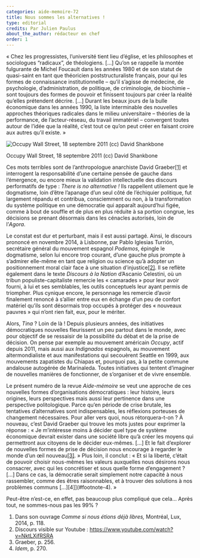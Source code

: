 ```yaml
---
categories: aide-memoire-72
title: Nous sommes les alternatives !
type: editorial
credits: Par Julien Paulus
about_the_author: rédacteur en chef
order: 1
---
```

« Chez les progressistes, l’université tient lieu d’église, et les philosophes et sociologues “radicaux”, de théologiens. \[…] Qu’on se rappelle la montée fulgurante de Michel Foucault dans les années 1980 et de son statut de quasi-saint en tant que théoricien poststructuraliste français, pour qui les formes de connaissance institutionnelle – qu’il s’agisse de médecine, de psychologie, d’administration, de politique, de criminologie, de biochimie – sont toujours des formes de pouvoir et finissent toujours par créer la réalité qu’elles prétendent décrire. \[…] Durant les beaux jours de la bulle économique dans les années 1990, la liste interminable des nouvelles approches théoriques radicales dans le milieu universitaire – théories de la performance, de l’acteur-réseau, du travail immatériel – convergent toutes autour de l’idée que la réalité, c’est tout ce qu’on peut créer en faisant croire aux autres qu’il existe. »

![Occupy Wall Street, 18 septembre 2011 (cc) David Shankbone](/assets/uploads/am72_p.1.jpg)

<span class="img-copyright">Occupy Wall Street, 18 septembre 2011 (cc) David Shankbone</span>

Ces mots terribles sont de l’anthropologue anarchiste David Graeber[[1]](#footnote-1) et interrogent la responsabilité d’une certaine pensée de gauche dans l’émergence, ou encore mieux la validation intellectuelle des discours performatifs de type : _There is no alternative !_ Ils rappellent utilement que le dogmatisme, loin d’être l’apanage d’un seul côté de l’échiquier politique, fut largement répandu et contribua, consciemment ou non, à la transformation du système politique en une démocratie qui apparaît aujourd’hui figée, comme à bout de souffle et de plus en plus réduite à sa portion congrue, les décisions se prenant désormais dans les cénacles autorisés, loin de l’_Agora_.

Le constat est dur et perturbant, mais il est aussi partagé. Ainsi, le discours prononcé en novembre 2014, à Lisbonne, par Pablo Iglesias Turrión, secrétaire général du mouvement espagnol _Podemos_, épingle le dogmatisme, selon lui encore trop courant, d’une gauche plus prompte à s’admirer elle-même en tant que religion ou science qu’à adopter un positionnement moral clair face à une situation d’injustice[[2]](#footnote-2). Il se reflète également dans le texte _Discours à la Nation_ d’Ascanio Celestini, où un tribun populiste-capitaliste remercie les « camarades » pour leur avoir fourni, à lui et ses semblables, les outils conceptuels leur ayant permis de triompher. Plus cynique encore, le personnage les remercie d’avoir finalement renoncé à s’allier entre eux en échange d’un peu de confort matériel qu’ils sont désormais trop occupés à protéger des « nouveaux pauvres » qui n’ont rien fait, eux, pour le mériter.

Alors, _Tina_ ? Loin de là ! Depuis plusieurs années, des initiatives démocratiques nouvelles fleurissent un peu partout dans le monde, avec pour objectif de se ressaisir de la possibilité du débat et de la prise de décision. On pense par exemple au mouvement américain _Occupy_, actif depuis 2011, mais aussi aux _Indignados_ espagnols, au mouvement altermondialiste et aux manifestations qui secouèrent Seattle en 1999, aux mouvements zapatistes du Chiapas et, pourquoi pas, à la petite commune andalouse autogérée de Marinaleda. Toutes initiatives qui tentent d’imaginer de nouvelles manières de fonctionner, de s’organiser et de vivre ensemble.

Le présent numéro de la revue _Aide-mémoire_ se veut une approche de ces nouvelles formes d’organisations démocratiques : leur histoire, leurs origines, leurs perspectives mais aussi leur pertinence dans une perspective politologique. Parce qu’en période de crise brutale, les tentatives d’alternatives sont indispensables, les réflexions porteuses de changement nécessaires. Pour aller vers quoi, nous rétorquera-t-on ? À nouveau, c’est David Graeber qui trouve les mots justes pour exprimer la réponse : « Je m’intéresse moins à décider quel type de système économique devrait exister dans une société libre qu’à créer les moyens qui permettront aux citoyens de le décider eux-mêmes. \[…] Et le fait d’explorer de nouvelles formes de prise de décision nous encourage à regarder le monde d’un œil nouveau[[3]](#footnote-3). » Plus loin, il conclut : « Et si la liberté, c’était de pouvoir choisir nous-mêmes les valeurs auxquelles nous désirons nous consacrer, avec qui les concrétiser et sous quelle forme d’engagement ? \[…] Dans ce cas, la démocratie serait simplement notre capacité à nous rassembler, comme des êtres raisonnables, et à trouver des solutions à nos problèmes communs \[…]\[4]](#footnote-4). »

Peut-être n’est-ce, en effet, pas beaucoup plus compliqué que cela… Après tout, ne sommes-nous pas les 99% ?

1. Dans son ouvrage _Comme si nous étions déjà libres,_ Montréal, Lux, 2014, p. 118.
2. Discours visible sur Youtube : <https://www.youtube.com/watch?v=NktLXjfRSRA></span>
3. Graeber, p. 256.
4. _Idem_, p. 270.
